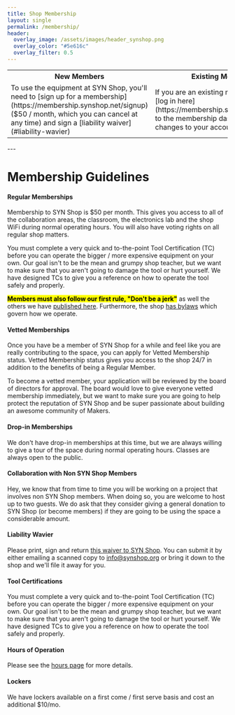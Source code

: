 ```yaml
---
title: Shop Membership
layout: single
permalink: /membership/
header:
  overlay_image: /assets/images/header_synshop.png
  overlay_color: "#5e616c"
  overlay_filter: 0.5
---
```

<table style="width:%">
<tr>
<th style="width:50%">New Members</th>
<th style="width:50%">Existing Members</th>
</tr>
<tr>
<td>
  <div markdown="1">
    To use the equipment at SYN Shop, you'll need to [sign up for a membership](https://membership.synshop.net/signup) ($50 / month, which you can cancel at any time) and sign a [liability waiver](#liability-wavier)
  </div>
</td>
<td>
  <div markdown="1">
  If you are an existing member, you can [log in here](https://membership.synshop.org]/login) to the membership dashboard to make changes to your account.
  </div>
</td>
</tr>
</table>
---

# Membership Guidelines

#### Regular Memberships
Membership to SYN Shop is $50 per month. This gives you access to all of the collaboration areas, the classroom, the electronics lab and the shop WiFi during normal operating hours. You will also have voting rights on all regular shop matters.

You must complete a very quick and to-the-point Tool Certification (TC) before you can operate the bigger / more expensive equipment on your own. Our goal isn't to be the mean and grumpy shop teacher, but we want to make sure that you aren't going to damage the tool or hurt yourself. We have designed TCs to give you a reference on how to operate the tool safely and properly.

<mark><b>Members must also follow our first rule, "Don't be a jerk"</b></mark> as well the others we have [published here](/assets/pdf/SYN_Shop_Rules_v3_2020-08-12.pdf).  Furthermore, the shop [has bylaws](/assets/pdf/SYN_Shop_Bylaws_-_2020-02-01.pdf) which govern how we operate.

#### Vetted Memberships
Once you have be a member of SYN Shop for a while and feel like you are really contributing to the space, you can apply for Vetted Membership status. Vetted Membership status gives you access to the shop 24/7 in addition to the benefits of being a Regular Member.

To become a vetted member, your application will be reviewed by the board of directors for approval. The board would love to give everyone vetted membership immediately, but we want to make sure you are going to help protect the reputation of SYN Shop and be super passionate about building an awesome community of Makers.

#### Drop-in Memberships
We don't have drop-in memberships at this time, but we are always willing to give a tour of the space during normal operating hours. Classes are always open to the public.

#### Collaboration with Non SYN Shop Members
Hey, we know that from time to time you will be working on a project that involves non SYN Shop members. When doing so, you are welcome to host up to two guests. We do ask that they consider giving a general donation to SYN Shop (or become members) if they are going to be using the space a considerable amount.

#### Liability Wavier
Please print, sign and return [this waiver to SYN Shop](/assets/pdf/SYN_Shop_Liability_Waiver_Members.pdf).  You can submit it by either emailing a scanned copy to <a href="mailto:info@synshop.org">info@synshop.org</a> or bring it down to the shop and we'll file it away for you.

#### Tool Certifications
You must complete a very quick and to-the-point Tool Certification (TC) before you can operate the bigger / more expensive equipment on your own. Our goal isn't to be the mean and grumpy shop teacher, but we want to make sure that you aren't going to damage the tool or hurt yourself. We have designed TCs to give you a reference on how to operate the tool safely and properly.

#### Hours of Operation
Please see the [hours page](/hours) for more details.

#### Lockers
We have lockers available on a first come / first serve basis and cost an additional $10/mo.
